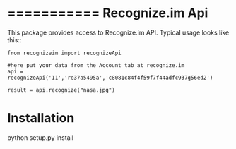 ===========
Recognize.im Api
===========

This package provides access to Recognize.im API. Typical usage
looks like this::

    from recognizeim import recognizeApi
	
	#here put your data from the Account tab at recognize.im
	api = recognizeApi('11','re37a5495a','c8081c84f4f59f7f44adfc937g56ed2')

	result = api.recognize("nasa.jpg")
	
Installation
=========

python setup.py install
